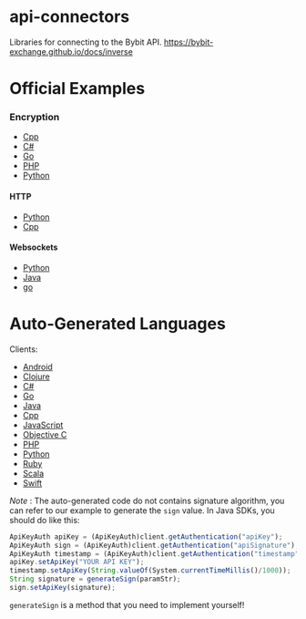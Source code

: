 # api-connectors
Libraries for connecting to the Bybit API. https://bybit-exchange.github.io/docs/inverse

# Official Examples

### Encryption
* [Cpp](/encryption_example/Encryption.cpp)
* [C#](/encryption_example/Encryption.cs)
* [Go](/encryption_example/Encryption.go)
* [PHP](/encryption_example/Encryption.php)
* [Python](/encryption_example/Encryption.py)

#### HTTP

* [Python](/official-http/python)
* [Cpp](/official-http/cpp)

#### Websockets

* [Python](/official-ws/python)
* [Java](/official-ws/Java)
* [go](/official-ws/go)

# Auto-Generated Languages

Clients:
* [Android](/swagger-gen/android)
* [Clojure](/swagger-gen/clojure)
* [C#](/swagger-gen/csharp)
* [Go](/swagger-gen/go)
* [Java](/swagger-gen/java)
* [Cpp](/swagger-gen/cpprest)
* [JavaScript](/swagger-gen/javascript)
* [Objective C](/swagger-gen/objc)
* [PHP](/swagger-gen/php)
* [Python](/swagger-gen/python)
* [Ruby](/swagger-gen/ruby)
* [Scala](/swagger-gen/scala)
* [Swift](/swagger-gen/swift4)

*Note* : The auto-generated code do not contains signature algorithm, you can refer to our example to generate the `sign` value. In Java SDKs, you should do like this:

```js
ApiKeyAuth apiKey = (ApiKeyAuth)client.getAuthentication("apiKey");
ApiKeyAuth sign = (ApiKeyAuth)client.getAuthentication("apiSignature");
ApiKeyAuth timestamp = (ApiKeyAuth)client.getAuthentication("timestamp";
apiKey.setApiKey("YOUR API KEY");
timestamp.setApiKey(String.valueOf(System.currentTimeMillis()/1000));
String signature = generateSign(paramStr);
sign.setApiKey(signature);
```

`generateSign` is a method that you need to implement yourself!
